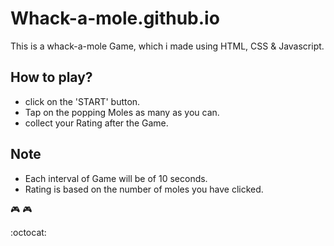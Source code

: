 # Whack-a-mole.github.io
This is a whack-a-mole Game, which i made using HTML, CSS & Javascript.

## How to play?
- click on the 'START' button.
- Tap on the popping Moles as many as you can.
- collect your Rating after the Game.

## Note
- Each interval of Game will be of 10 seconds.
- Rating is based on the number of moles you have clicked.

:video_game: :video_game:

:octocat:
